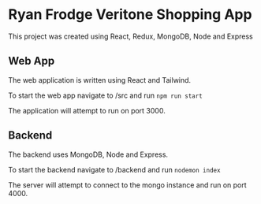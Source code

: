 # Ryan Frodge Veritone Shopping App

This project was created using React, Redux, MongoDB, Node and Express

## Web App

The web application is written using React and Tailwind. 

To start the web app navigate to /src and run ```npm run start```

The application will attempt to run on port 3000.

## Backend

The backend uses MongoDB, Node and Express. 

To start the backend navigate to /backend and run ```nodemon index```

The server will attempt to connect to the mongo instance and run on port 4000.